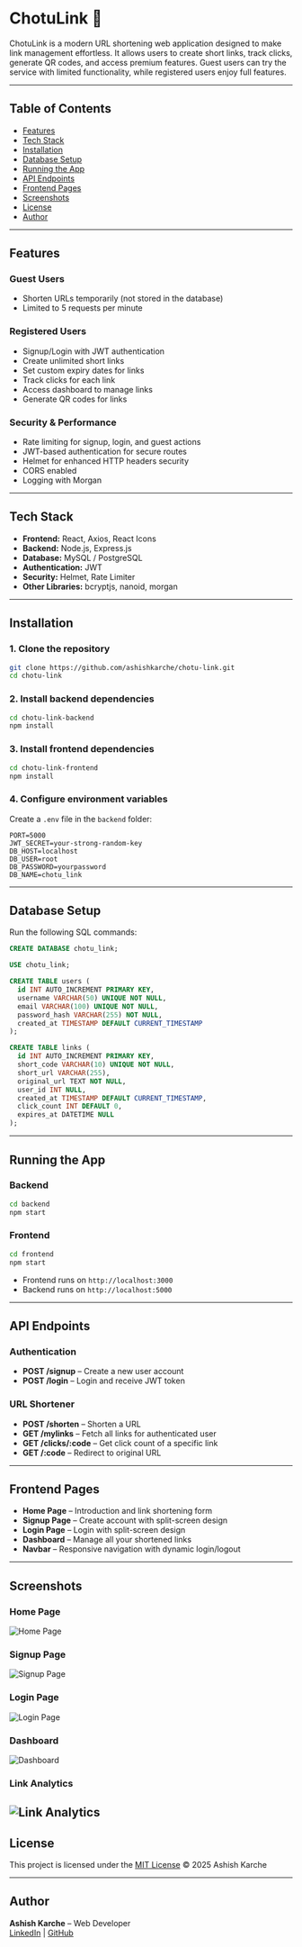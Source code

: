 # ChotuLink 🚀

ChotuLink is a modern URL shortening web application designed to make link management effortless. It allows users to create short links, track clicks, generate QR codes, and access premium features. Guest users can try the service with limited functionality, while registered users enjoy full features.

---

## Table of Contents

- [Features](#features)
- [Tech Stack](#tech-stack)
- [Installation](#installation)
- [Database Setup](#database-setup)
- [Running the App](#running-the-app)
- [API Endpoints](#api-endpoints)
- [Frontend Pages](#frontend-pages)
- [Screenshots](#screenshots)
- [License](#license)
- [Author](#author)

---

## Features

### Guest Users
- Shorten URLs temporarily (not stored in the database)
- Limited to 5 requests per minute

### Registered Users
- Signup/Login with JWT authentication
- Create unlimited short links
- Set custom expiry dates for links
- Track clicks for each link
- Access dashboard to manage links
- Generate QR codes for links

### Security & Performance
- Rate limiting for signup, login, and guest actions
- JWT-based authentication for secure routes
- Helmet for enhanced HTTP headers security
- CORS enabled
- Logging with Morgan

---

## Tech Stack

- **Frontend:** React, Axios, React Icons  
- **Backend:** Node.js, Express.js  
- **Database:** MySQL / PostgreSQL  
- **Authentication:** JWT  
- **Security:** Helmet, Rate Limiter  
- **Other Libraries:** bcryptjs, nanoid, morgan  

---

## Installation

### 1. Clone the repository

```bash
git clone https://github.com/ashishkarche/chotu-link.git
cd chotu-link
```

### 2. Install backend dependencies

```bash
cd chotu-link-backend
npm install
```

### 3. Install frontend dependencies

```bash
cd chotu-link-frontend
npm install
```

### 4. Configure environment variables

Create a `.env` file in the `backend` folder:

```env
PORT=5000
JWT_SECRET=your-strong-random-key
DB_HOST=localhost
DB_USER=root
DB_PASSWORD=yourpassword
DB_NAME=chotu_link
```

---

## Database Setup

Run the following SQL commands:

```sql
CREATE DATABASE chotu_link;

USE chotu_link;

CREATE TABLE users (
  id INT AUTO_INCREMENT PRIMARY KEY,
  username VARCHAR(50) UNIQUE NOT NULL,
  email VARCHAR(100) UNIQUE NOT NULL,
  password_hash VARCHAR(255) NOT NULL,
  created_at TIMESTAMP DEFAULT CURRENT_TIMESTAMP
);

CREATE TABLE links (
  id INT AUTO_INCREMENT PRIMARY KEY,
  short_code VARCHAR(10) UNIQUE NOT NULL,
  short_url VARCHAR(255),
  original_url TEXT NOT NULL,
  user_id INT NULL,
  created_at TIMESTAMP DEFAULT CURRENT_TIMESTAMP,
  click_count INT DEFAULT 0,
  expires_at DATETIME NULL
);
```

---

## Running the App

### Backend

```bash
cd backend
npm start
```

### Frontend

```bash
cd frontend
npm start
```

- Frontend runs on `http://localhost:3000`  
- Backend runs on `http://localhost:5000`

---

## API Endpoints

### Authentication
- **POST /signup** – Create a new user account  
- **POST /login** – Login and receive JWT token  

### URL Shortener
- **POST /shorten** – Shorten a URL  
- **GET /mylinks** – Fetch all links for authenticated user  
- **GET /clicks/:code** – Get click count of a specific link  
- **GET /:code** – Redirect to original URL  

---

## Frontend Pages

- **Home Page** – Introduction and link shortening form  
- **Signup Page** – Create account with split-screen design  
- **Login Page** – Login with split-screen design  
- **Dashboard** – Manage all your shortened links  
- **Navbar** – Responsive navigation with dynamic login/logout  

---

## Screenshots

### Home Page
![Home Page](screenshots/home.png)

### Signup Page
![Signup Page](screenshots/signup.png)

### Login Page
![Login Page](screenshots/login.png)

### Dashboard
![Dashboard](screenshots/dashboard.png)

### Link Analytics
![Link Analytics](screenshots/analytics.png)
---

## License

This project is licensed under the [MIT License](LICENSE) © 2025 Ashish Karche

---

## Author

**Ashish Karche** – Web Developer  
[LinkedIn](https://www.linkedin.com/in/ashish-karche-1a422b317/) | [GitHub](https://github.com/ashishkarche)
